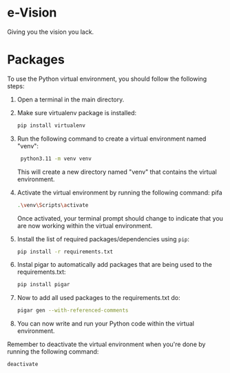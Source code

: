 # e-Vision

Giving you the vision you lack.

# Packages

To use the Python virtual environment, you should follow the following steps:

1. Open a terminal in the main directory.
2. Make sure virtualenv package is installed:
   ```bash
   pip install virtualenv
   ```
3. Run the following command to create a virtual environment named "venv":

   ```bash
    python3.11 -m venv venv
   ```

   This will create a new directory named "venv" that contains the virtual environment.

4. Activate the virtual environment by running the following command:
   pifa

   ```bash
   .\venv\Scripts\activate
   ```

   Once activated, your terminal prompt should change to indicate that you are now working within the virtual environment.

5. Install the list of required packages/dependencies using `pip`:

   ```bash
   pip install -r requirements.txt
   ```

6. Instal pigar to automatically add packages that are being used to the requirements.txt:

   ```bash
   pip install pigar
   ```

7. Now to add all used packages to the requirements.txt do:

   ```bash
   pigar gen --with-referenced-comments
   ```

8. You can now write and run your Python code within the virtual environment.

Remember to deactivate the virtual environment when you're done by running the following command:

```bash
deactivate
```
